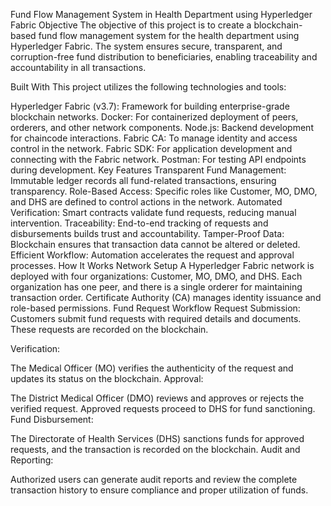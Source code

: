 Fund Flow Management System in Health Department using Hyperledger Fabric
Objective
The objective of this project is to create a blockchain-based fund flow management system for the health department using Hyperledger Fabric. The system ensures secure, transparent, and corruption-free fund distribution to beneficiaries, enabling traceability and accountability in all transactions.

Built With
This project utilizes the following technologies and tools:

Hyperledger Fabric (v3.7): Framework for building enterprise-grade blockchain networks.
Docker: For containerized deployment of peers, orderers, and other network components.
Node.js: Backend development for chaincode interactions.
Fabric CA: To manage identity and access control in the network.
Fabric SDK: For application development and connecting with the Fabric network.
Postman: For testing API endpoints during development.
Key Features
Transparent Fund Management: Immutable ledger records all fund-related transactions, ensuring transparency.
Role-Based Access: Specific roles like Customer, MO, DMO, and DHS are defined to control actions in the network.
Automated Verification: Smart contracts validate fund requests, reducing manual intervention.
Traceability: End-to-end tracking of requests and disbursements builds trust and accountability.
Tamper-Proof Data: Blockchain ensures that transaction data cannot be altered or deleted.
Efficient Workflow: Automation accelerates the request and approval processes.
How It Works
Network Setup
A Hyperledger Fabric network is deployed with four organizations: Customer, MO, DMO, and DHS. Each organization has one peer, and there is a single orderer for maintaining transaction order.
Certificate Authority (CA) manages identity issuance and role-based permissions.
Fund Request Workflow
Request Submission:
Customers submit fund requests with required details and documents. These requests are recorded on the blockchain.

Verification:

The Medical Officer (MO) verifies the authenticity of the request and updates its status on the blockchain.
Approval:

The District Medical Officer (DMO) reviews and approves or rejects the verified request. Approved requests proceed to DHS for fund sanctioning.
Fund Disbursement:

The Directorate of Health Services (DHS) sanctions funds for approved requests, and the transaction is recorded on the blockchain.
Audit and Reporting:

Authorized users can generate audit reports and review the complete transaction history to ensure compliance and proper utilization of funds.
